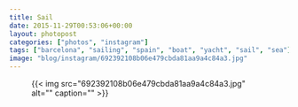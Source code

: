 ```yaml
---
title: Sail
date: 2015-11-29T00:53:06+00:00
layout: photopost
categories: ["photos", "instagram"]
tags: ["barcelona", "sailing", "spain", "boat", "yacht", "sail", "sea"]
image: "blog/instagram/692392108b06e479cbda81aa9a4c84a3.jpg"
---
```


<figure class="photo photo--square">
  {{< img src="692392108b06e479cbda81aa9a4c84a3.jpg" alt="" caption="" >}}

</figure>


